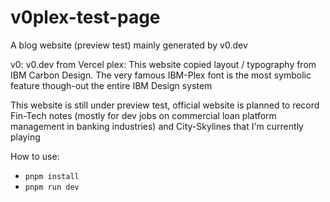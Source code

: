 # v0plex-test-page

A blog website (preview test) mainly generated by v0.dev

v0: v0.dev from Vercel
plex: This website copied layout / typography from IBM Carbon Design. The very famous IBM-Plex font is the most symbolic feature though-out the entire IBM Design system

This website is still under preview test, official website is planned to record Fin-Tech notes (mostly for dev jobs on commercial loan platform management in banking industries) and City-Skylines that I'm currently playing

How to use: 

- `pnpm install`
- `pnpm run dev`